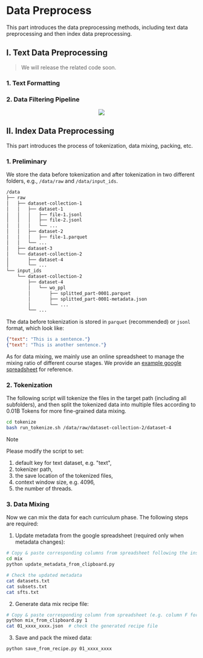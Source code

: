 # Data Preprocess

This part introduces the data preprocessing methods, including text data preprocessing and then index data preprocessing.

## I. Text Data Preprocessing

> We will release the related code soon.

### 1. Text Formatting

### 2. Data Filtering Pipeline

<div align=center>
<img src="https://github.com/RUC-GSAI/YuLan-Mini/blob/main/assets/data-pipeline.png">
</div>

## II. Index Data Preprocessing

This part introduces the process of tokenization, data mixing, packing, etc.

### 1. Preliminary

We store the data before tokenization and after tokenization in two different folders, e.g., `/data/raw` and `/data/input_ids`.

```txt
/data
├── raw
│   ├── dataset-collection-1
│   │   ├── dataset-1
│   │   │   ├── file-1.jsonl
│   │   │   ├── file-2.jsonl
│   │   │   └── ...
│   │   ├── dataset-2
│   │   │   ├── file-1.parquet
│   │   └── ...
│   ├── dataset-3
│   └── dataset-collection-2
│       ├── dataset-4
│       └── ...
└── input_ids
    └── dataset-collection-2
        ├── dataset-4
        │   └── wo_ppl
        │       ├── splitted_part-0001.parquet
        │       ├── splitted_part-0001-metadata.json
        │       └── ...
        └── ...
```

The data before tokenization is stored in `parquet` (recommended) or `jsonl` format, which look like:

```json
{"text": "This is a sentence."}
{"text": "This is another sentence."}
```

As for data mixing, we mainly use an online spreadsheet to manage the mixing ratio of different course stages. We provide an [example google spreadsheet](https://docs.google.com/spreadsheets/d/1WJTJuZqSr9kVFqVyNwsOHqvgLwDCjBcW3Pz3d6vwHZs/edit?usp=sharing) for reference.

### 2. Tokenization

The following script will tokenize the files in the target path (including all subfolders), and then split the tokenized data into multiple files according to 0.01B Tokens for more fine-grained data mixing.

```bash
cd tokenize
bash run_tokenize.sh /data/raw/dataset-collection-2/dataset-4
```

> [!NOTE]
> Please modify the script to set:
> 1. default key for text dataset, e.g. "text",
> 2. tokenizer path,
> 3. the save location of the tokenized files,
> 4. context window size, e.g. 4096,
> 5. the number of threads.


### 3. Data Mixing

Now we can mix the data for each curriculum phase. The following steps are required:

1. Update metadata from the google spreadsheet (required only when metadata changes):

```bash
# Copy & paste corresponding columns from spreadsheet following the instruction
cd mix
python update_metadata_from_clipboard.py

# Check the updated metadata
cat datasets.txt
cat subsets.txt
cat sfts.txt
```

2. Generate data mix recipe file:

```bash
# Copy & paste corresponding column from spreadsheet (e.g. column F for phase 1) following the instruction
python mix_from_clipboard.py 1
cat 01_xxxx_xxxx.json  # check the generated recipe file
```

3. Save and pack the mixed data:

```bash
python save_from_recipe.py 01_xxxx_xxxx
```
